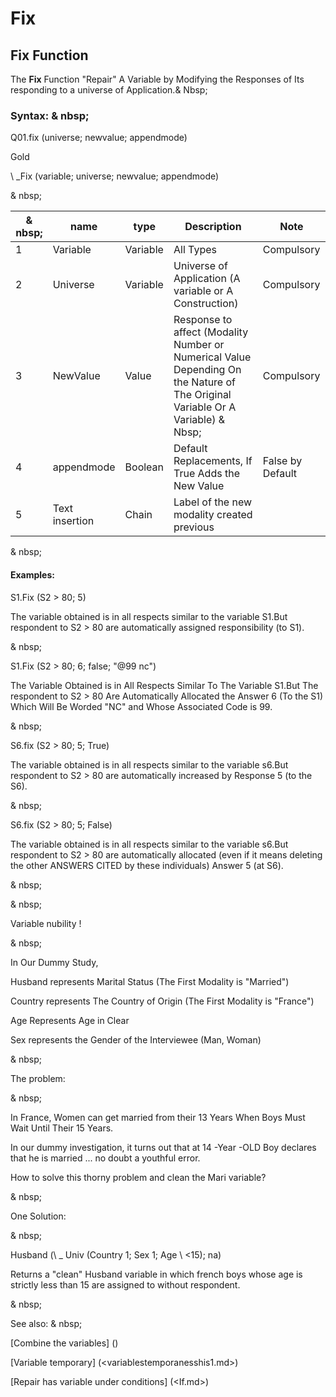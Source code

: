 # Fix

## Fix Function

The **Fix** Function "Repair" A Variable by Modifying the Responses of Its responding to a universe of Application.& Nbsp;

### Syntax: & nbsp;

Q01.fix (universe; newvalue; appendmode)

Gold

\ _Fix (variable; universe; newvalue; appendmode)

& nbsp;

| & nbsp; | **name** | **type** | **Description** | **Note** |
| --- | --- | --- | --- | --- |
| &#49; | Variable | Variable | All Types | Compulsory |
| &#50; | Universe | Variable | Universe of Application (A variable or A Construction) | Compulsory |
| &#51; | NewValue | Value | Response to affect (Modality Number or Numerical Value Depending On the Nature of The Original Variable Or A Variable) & Nbsp; | Compulsory |
| &#52; | appendmode | Boolean | Default Replacements, If True Adds the New Value | False by Default |
| &#53; | Text insertion | Chain | Label of the new modality created previous


& nbsp;

#### Examples:

S1.Fix (S2 \> 80; 5)

The variable obtained is in all respects similar to the variable S1.But respondent to S2 \> 80 are automatically assigned responsibility (to S1).

& nbsp;

S1.Fix (S2 \> 80; 6; false; "@99 nc")

The Variable Obtained is in All Respects Similar To The Variable S1.But The respondent to S2 \> 80 Are Automatically Allocated the Answer 6 (To the S1) Which Will Be Worded "NC" and Whose Associated Code is 99.

& nbsp;

S6.fix (S2 \> 80; 5; True)

The variable obtained is in all respects similar to the variable s6.But respondent to S2 \> 80 are automatically increased by Response 5 (to the S6).

& nbsp;

S6.fix (S2 \> 80; 5; False)

The variable obtained is in all respects similar to the variable s6.But respondent to S2 \> 80 are automatically allocated (even if it means deleting the other ANSWERS CITED by these individuals) Answer 5 (at S6).

& nbsp;

& nbsp;

Variable nubility \!

& nbsp;

In Our Dummy Study,

Husband represents Marital Status (The First Modality is "Married")

Country represents The Country of Origin (The First Modality is "France")

Age Represents Age in Clear

Sex represents the Gender of the Interviewee (Man, Woman)

& nbsp;

The problem:

& nbsp;

In France, Women can get married from their 13 Years When Boys Must Wait Until Their 15 Years.

In our dummy investigation, it turns out that at 14 -Year -OLD Boy declares that he is married ... no doubt a youthful error.

How to solve this thorny problem and clean the Mari variable?

& nbsp;

One Solution:

& nbsp;

Husband (\ _ Univ (Country 1; Sex 1; Age \ <15); na)

Returns a "clean" Husband variable in which french boys whose age is strictly less than 15 are assigned to without respondent.

& nbsp;

See also: & nbsp;

[Combine the variables] (<combine thevariables1.md>)

[Variable temporary] (<variablestemporanesshis1.md>)

[Repair has variable under conditions] (<If.md>)